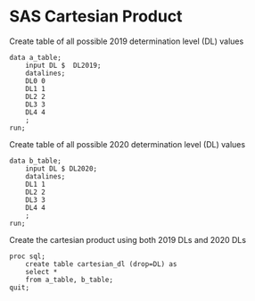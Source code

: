 # SAS Cartesian Product

Create table of all possible 2019 determination level (DL) values

```
data a_table;
	input DL $  DL2019;
	datalines;
	DL0 0
	DL1 1
	DL2 2
	DL3 3
	DL4 4
	;
run;
```


Create table of all possible 2020 determination level (DL) values

```
data b_table;
	input DL $ DL2020;
	datalines;
	DL1 1
	DL2 2
	DL3 3
	DL4 4
	;
run;
```

Create the cartesian product using both 2019 DLs and 2020 DLs

```
proc sql;
	create table cartesian_dl (drop=DL) as
	select *
	from a_table, b_table;
quit;
```
